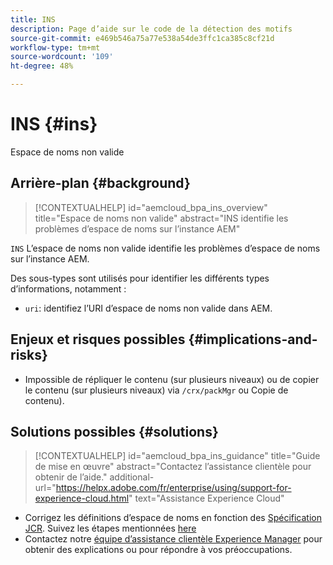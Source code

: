 ```yaml
---
title: INS
description: Page d’aide sur le code de la détection des motifs
source-git-commit: e469b546a75a77e538a54de3ffc1ca385c8cf21d
workflow-type: tm+mt
source-wordcount: '109'
ht-degree: 48%

---
```


# INS {#ins}

Espace de noms non valide

## Arrière-plan {#background}

>[!CONTEXTUALHELP]
>id="aemcloud_bpa_ins_overview"
>title="Espace de noms non valide"
>abstract="INS identifie les problèmes d’espace de noms sur l’instance AEM"

`INS`  L’espace de noms non valide identifie les problèmes d’espace de noms sur l’instance AEM.

Des sous-types sont utilisés pour identifier les différents types d’informations, notamment :

* `uri`: identifiez l’URI d’espace de noms non valide dans AEM.

## Enjeux et risques possibles {#implications-and-risks}

* Impossible de répliquer le contenu (sur plusieurs niveaux) ou de copier le contenu (sur plusieurs niveaux) via `/crx/packMgr` ou Copie de contenu).

## Solutions possibles {#solutions}

>[!CONTEXTUALHELP]
>id="aemcloud_bpa_ins_guidance"
>title="Guide de mise en œuvre"
>abstract="Contactez l’assistance clientèle pour obtenir de l’aide."
>additional-url="https://helpx.adobe.com/fr/enterprise/using/support-for-experience-cloud.html" text="Assistance Experience Cloud"

* Corrigez les définitions d’espace de noms en fonction des [Spécification JCR](https://developer.adobe.com/experience-manager/reference-materials/spec/jcr/1.0/4.5_Namespaces.html). Suivez les étapes mentionnées [here](https://experienceleaguecommunities.adobe.com/t5/adobe-experience-manager/how-can-i-delete-a-namespace-created-in-crx/td-p/225163)
* Contactez notre [équipe d’assistance clientèle Experience Manager](https://helpx.adobe.com/fr/enterprise/using/support-for-experience-cloud.html) pour obtenir des explications ou pour répondre à vos préoccupations.